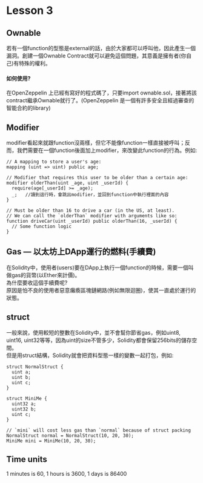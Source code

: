 # Lesson 3
## Ownable
若有一個function的型態是external的話，由於大家都可以呼叫他，因此產生一個漏洞。創建一個Ownable Contract就可以避免這個問題，其意義是擁有者(你自己)有特殊的權利。
#### 如何使用?
在OpenZeppelin 上已經有寫好的程式碼了，只要import ownable.sol，接著將該contract繼承Ownable就行了。(OpenZeppelin 是一個有許多安全且經過審查的智能合約的library)
## Modifier
modifier看起來就跟function沒兩樣，但它不能像function一樣直接被呼叫；反而，我們需要在一個function後面加上modifier，來改變此function的行為。例如:
```
// A mapping to store a user's age:
mapping (uint => uint) public age;

// Modifier that requires this user to be older than a certain age:
modifier olderThan(uint _age, uint _userId) {
  require(age[_userId] >= _age);
  _;   //讀到這行時，會跳出modifier，並回到function中執行裡面的內容
}

// Must be older than 16 to drive a car (in the US, at least).
// We can call the `olderThan` modifier with arguments like so:
function driveCar(uint _userId) public olderThan(16, _userId) {
  // Some function logic
}
```
## Gas — 以太坊上DApp運行的燃料(手續費)
在Solidity中，使用者(users)要在DApp上執行一個function的時候，需要一個叫做gas的貨幣(以Ether來計價)。  
為什麼要收這個手續費呢?  
原因是怕不良的使用者惡意癱瘓區塊鏈網路(例如無限迴圈)，使其一直處於運行的狀態。
## struct
一般來說，使用較短的整數在Solidity中，並不會幫你節省gas，例如uint8, uint16, uint32等等，因為uint的size不管多少，Solidity都會保留256bits的儲存空間。  
但是用struct結構，Solidity就會把資料型態一樣的變數一起打包，例如:
```
struct NormalStruct {
  uint a;
  uint b;
  uint c;
}

struct MiniMe {
  uint32 a;
  uint32 b;
  uint c;
}

// `mini` will cost less gas than `normal` because of struct packing
NormalStruct normal = NormalStruct(10, 20, 30);
MiniMe mini = MiniMe(10, 20, 30); 
```
## Time units
1 minutes is 60, 1 hours is 3600, 1 days is 86400 
## 
